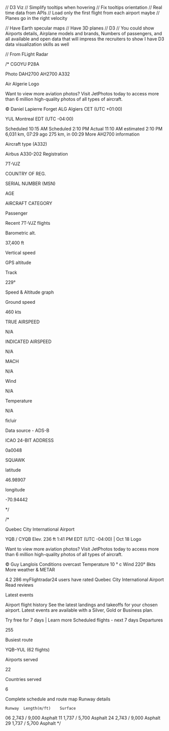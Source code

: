 
// D3 Viz
// Simplify tooltips when hovering
// Fix tooltips orientation
// Real time data from APIs
  // Load only the first flight from each airport maybe
  // Planes go in the right velocity

// Have Earth specular maps
// Have 3D planes
// D3
// You could show Airports details, Airplane models and brands, Numbers of passengers, and all available and open data that will impress the recruiters to show I have D3 data visualization skills as well

// From FLight Radar

/* 
CGOYU
P28A

Photo
DAH2700
AH2700
A332


Air Algerie
Logo






Want to view more aviation photos?
Visit JetPhotos today to access more than 6 million high-quality photos of all types of aircraft.


© Daniel Lapierre Forget
ALG
Algiers
CET (UTC +01:00)

YUL
Montreal
EDT (UTC -04:00)

Scheduled
10:15 AM
Scheduled
2:10 PM
Actual
11:10 AM
estimated
2:10 PM
6,031 km, 07:29 ago
275 km, in 00:29
More AH2700 information

Aircraft type (A332)

Airbus A330-202
Registration

7T-VJZ

COUNTRY OF REG.

SERIAL NUMBER (MSN)

AGE

AIRCRAFT CATEGORY

Passenger

Recent 7T-VJZ flights

Barometric alt.

37,400 ft

Vertical speed

GPS altitude

Track

229°

Speed & Altitude graph

Ground speed

460 kts

TRUE AIRSPEED

N/A

INDICATED AIRSPEED

N/A

MACH

N/A

Wind

N/A

Temperature

N/A

fir/uir

Data source - ADS-B

ICAO 24-BIT ADDRESS

0a0048

SQUAWK

latitude

46.98907

longitude

-70.94442

*/

/*

Quebec City International Airport


YQB / CYQB
Elev. 236 ft
1:41 PM
EDT (UTC -04:00)
|
Oct 18
Logo






Want to view more aviation photos?
Visit JetPhotos today to access more than 6 million high-quality photos of all types of aircraft.


© Guy Langlois
Conditions
overcast
Temperature
10
°
c
Wind
220° 8kts
More weather & METAR

4.2
286 myFlightradar24 users have rated Quebec City International Airport
Read reviews




Latest events

Airport flight history
See the latest landings and takeoffs for your chosen airport.
Latest events are available with a Silver, Gold or Business plan.

Try free for 7 days | Learn more
Scheduled flights - next 7 days
Departures

255

Busiest route

YQB–YUL (62 flights)

Airports served

22

Countries served

6

Complete schedule and route map
Runway details


 	Runway	Length(m/ft)	Surface	 
06	2,743 / 9,000	Asphalt	
11	1,737 / 5,700	Asphalt	
24	2,743 / 9,000	Asphalt	
29	1,737 / 5,700	Asphalt
*/